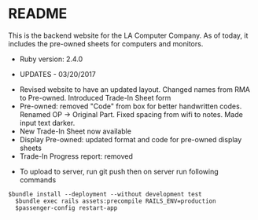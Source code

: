 # README

This is the backend website for the LA Computer Company. As of today, it includes the pre-owned sheets for computers and monitors.

* Ruby version: 2.4.0

* UPDATES - 03/20/2017
- Revised website to have an updated layout. Changed names from RMA to Pre-owned. Introduced Trade-In Sheet form
- Pre-owned: removed "Code" from box for better handwritten codes. Renamed OP -> Original Part. Fixed spacing from wifi to notes. Made input text darker.
- New Trade-In Sheet now available
- Display Pre-owned: updated format and code for pre-owned display sheets
- Trade-In Progress report: removed

* To upload to server, run git push then on server run following commands
<pre><code>$bundle install --deployment --without development test
  $bundle exec rails assets:precompile RAILS_ENV=production
  $passenger-config restart-app
</code></pre>
